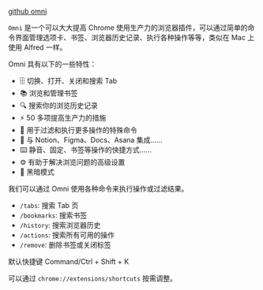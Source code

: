 [github omni](https://github.com/alyssaxuu/omni)


`Omni` 是一个可以大大提高 Chrome 使用生产力的浏览器插件，可以通过简单的命令界面管理选项卡、书签、浏览器历史记录、执行各种操作等等，类似在 Mac 上使用 Alfred 一样。

Omni 具有以下的一些特性：

- 🗄 切换、打开、关闭和搜索 Tab
- 📚 浏览和管理书签
- 🔍 搜索你的浏览历史记录
- ⚡️ 50 多项提高生产力的措施
- 🔮 用于过滤和执行更多操作的特殊命令
- 🧩 与 Notion、Figma、Docs、Asana 集成......
- ⌨️ 静音、固定、书签等操作的快捷方式......
- ⚙️ 有助于解决浏览问题的高级设置
- 🌙 黑暗模式


我们可以通过 Omni 使用各种命令来执行操作或过滤结果。


- `/tabs`: 搜索 Tab 页
- `/bookmarks`: 搜索书签
- `/history`: 搜索浏览器历史
- `/actions`: 搜索所有可用的操作
- `/remove`: 删除书签或关闭标签


默认快捷键
Command/Ctrl + Shift + K

可以通过 `chrome://extensions/shortcuts` 按需调整。


